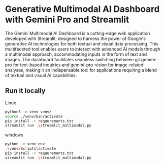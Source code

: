 # Generative Multimodal AI Dashboard with Gemini Pro and Streamlit
The Gemini Multimodal AI Dashboard is a cutting-edge web application developed with Streamlit, 
designed to harness the power of Google's generative AI technologies for both textual and visual data processing. 
This multifaceted tool enables users to interact with advanced AI models through a multimodal approach, 
accommodating inputs in the form of text and images. The dashboard facilitates seamless switching between 
git gemini-pro for text-based inquiries and gemini-pro-vision for image-related analyses, making it an indispensable
tool for applications requiring a blend of textual and visual AI capabilities.

## Run it locally
Linux 
```sh
python3 -m venv venv/  
source ./venv/bin/activate
pip install -r requurements.txt
streamlit run .\streamlit_multimodal.py
```
windows 

```sh
python -m venv env
.\venv\Scripts\activate
pip install -r requurements.txt
streamlit run .\streamlit_multimodal.py

```




